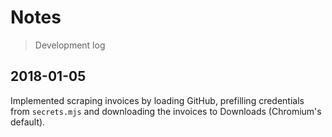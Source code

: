 # Notes

> Development log

## 2018-01-05

Implemented scraping invoices by loading GitHub, prefilling credentials from `secrets.mjs` and downloading
the invoices to Downloads (Chromium's default).
